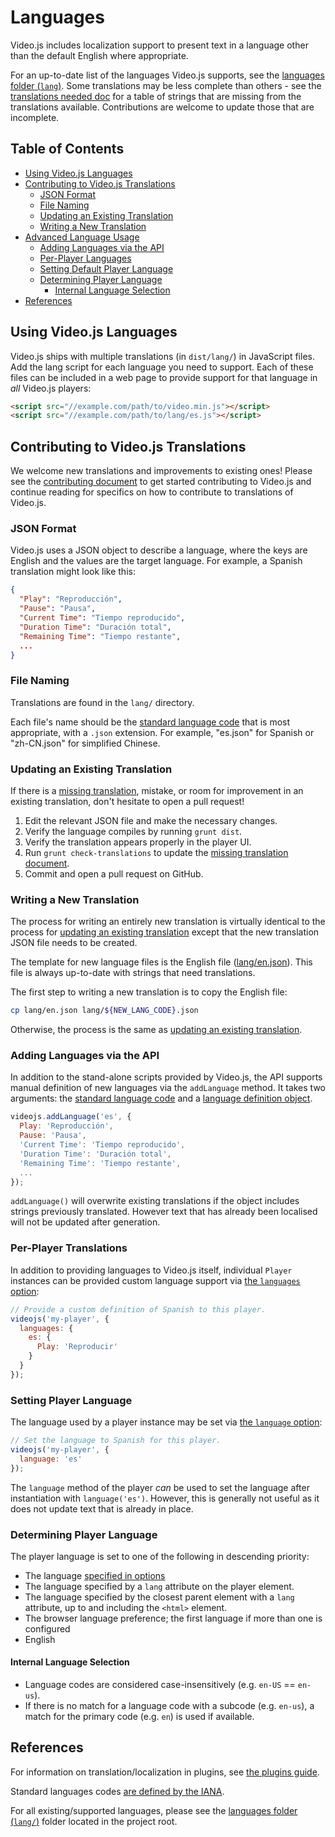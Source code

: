 # Languages

Video.js includes localization support to present text in a language other than the default English where appropriate.

For an up-to-date list of the languages Video.js supports, see the [languages folder (`lang`)][lang-supported].
Some translations may be less complete than others - see the [translations needed doc][translations-needed] for a table of strings that are missing from the translations available.  Contributions are welcome to update those that are incomplete.

## Table of Contents

* [Using Video.js Languages](#using-videojs-languages)
* [Contributing to Video.js Translations](#contributing-to-videojs-translations)
  * [JSON Format](#json-format)
  * [File Naming](#file-naming)
  * [Updating an Existing Translation](#updating-an-existing-translation)
  * [Writing a New Translation](#writing-a-new-translation)
* [Advanced Language Usage](#advanced-language-usage)
  * [Adding Languages via the API](#adding-languages-via-the-api)
  * [Per-Player Languages](#per-player-languages)
  * [Setting Default Player Language](#setting-default-player-language)
  * [Determining Player Language](#determining-player-language)
    * [Internal Language Selection](#internal-language-selection)
* [References](#references)

## Using Video.js Languages

Video.js ships with multiple translations (in `dist/lang/`) in JavaScript files.
Add the lang script for each language you need to support.
Each of these files can be included in a web page to provide support for that language in _all_ Video.js players:

```html
<script src="//example.com/path/to/video.min.js"></script>
<script src="//example.com/path/to/lang/es.js"></script>
```

## Contributing to Video.js Translations

We welcome new translations and improvements to existing ones! Please see the [contributing document](../../CONTRIBUTING.md) to get started contributing to Video.js and continue reading for specifics on how to contribute to translations of Video.js.

### JSON Format

Video.js uses a JSON object to describe a language, where the keys are English and the values are the target language. For example, a Spanish translation might look like this:

```JSON
{
  "Play": "Reproducción",
  "Pause": "Pausa",
  "Current Time": "Tiempo reproducido",
  "Duration Time": "Duración total",
  "Remaining Time": "Tiempo restante",
  ...
}
```

### File Naming

Translations are found in the `lang/` directory.

Each file's name should be the [standard language code][lang-codes] that is most appropriate, with a `.json` extension. For example, "es.json" for Spanish or "zh-CN.json" for simplified Chinese.

### Updating an Existing Translation

If there is a [missing translation](/docs/translations-needed.md), mistake, or room for improvement in an existing translation, don't hesitate to open a pull request!

1. Edit the relevant JSON file and make the necessary changes.
1. Verify the language compiles by running `grunt dist`.
1. Verify the translation appears properly in the player UI.
1. Run `grunt check-translations` to update the [missing translation document](/docs/translations-needed.md).
1. Commit and open a pull request on GitHub.

### Writing a New Translation

The process for writing an entirely new translation is virtually identical to the process for [updating an existing translation](#updating-an-existing-translation) except that the new translation JSON file needs to be created.

The template for new language files is the English file ([lang/en.json][lang-en]). This file is always up-to-date with strings that need translations.

The first step to writing a new translation is to copy the English file:

```sh
cp lang/en.json lang/${NEW_LANG_CODE}.json
```

Otherwise, the process is the same as [updating an existing translation](#updating-an-existing-translation).

### Adding Languages via the API

In addition to the stand-alone scripts provided by Video.js, the API supports manual definition of new languages via the `addLanguage` method. It takes two arguments: the [standard language code][lang-codes] and a [language definition object](#json-format).

```js
videojs.addLanguage('es', {
  Play: 'Reproducción',
  Pause: 'Pausa',
  'Current Time': 'Tiempo reproducido',
  'Duration Time': 'Duración total',
  'Remaining Time': 'Tiempo restante',
  ...
});
```

`addLanguage()` will overwrite existing translations if the object includes strings previously translated. However text that has already been localised will not be updated after generation.

### Per-Player Translations

In addition to providing languages to Video.js itself, individual `Player` instances can be provided custom language support via [the `languages` option](tutorial-options.html#languages):

```js
// Provide a custom definition of Spanish to this player.
videojs('my-player', {
  languages: {
    es: {
      Play: 'Reproducir'
    }
  }
});
```

### Setting Player Language

The language used by a player instance may be set via [the `language` option](tutorial-options.html#language):

```js
// Set the language to Spanish for this player.
videojs('my-player', {
  language: 'es'
});
```

The `language` method of the player _can_ be used to set the language after instantiation with `language('es')`. However, this is generally not useful as it does not update text that is already in place.

### Determining Player Language

The player language is set to one of the following in descending priority:

* The language [specified in options](#setting-default-player-language)
* The language specified by a `lang` attribute on the player element.
* The language specified by the closest parent element with a `lang` attribute, up to and including the `<html>` element.
* The browser language preference; the first language if more than one is configured
* English

#### Internal Language Selection

* Language codes are considered case-insensitively (e.g. `en-US` == `en-us`).
* If there is no match for a language code with a subcode (e.g. `en-us`), a match for the primary code (e.g. `en`) is used if available.

## References

For information on translation/localization in plugins, see [the plugins guide](tutorial-plugins.html).

Standard languages codes [are defined by the IANA][lang-codes].

For all existing/supported languages, please see the [languages folder (`lang/`)][lang-supported] folder located in the project root.

[lang-en]: /lang/en.json

[lang-supported]: /lang

[lang-codes]: http://www.iana.org/assignments/language-subtag-registry/language-subtag-registry

[translations-needed]: https://github.com/videojs/video.js/blob/master/docs/translations-needed.md
